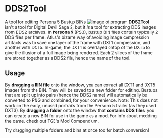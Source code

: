 # DDS2Tool
A tool for editing Persona 5 Bustup BINs
![Image of program](https://images-ext-1.discordapp.net/.eJwFwdENhCAMANBdGIAitFbchsBFzJ2FSI0fxt3vvcdc58-spqr2sQLkIrbsI7ezpN5tbgck1ZTr8REdMGGYMMbAHjksPGMEz-hcWIhm8kSeHcIlX2m32C6bef8ddx4O.djWCH9BrRq1BvaIhUFc-g2tQNyg)
**DDS2Tool** isn't a tool for Digital Devil Saga 2, but it _is_ a tool for extracting DDS images from DDS2 archives. In **Persona 5** (PS3), bustup BIN files contain typically 2 DDS files per frame.
Atlus's bizarre way of avoiding image compression artifacts was to save one layer of the frame with DXT1 compression, and another with DXT5. In-game, the DXT1 is overlayed ontop of the DXT5 to give the illusion of a full image being rendered. Each 2 slices of the frame are stored together as a DDS2 file, hence the name of the tool.
## Usage
By **dragging a BIN file** onto the window, you can extract all DXT1 and DXT5 images from the BIN. They will be saved to a new folder for editing.
Bustups that are split up into pairs (hence the DDS2 name) will automatically be converted to PNG and combined, for your convenience.
Note: This does not work on the early, unused portraits from the Persona 5 trailer (as they used DXT3).
By **dragging a folder** onto the window that **contains DDS files**, you can create a new BIN for use in the game as a mod.
For info about modding the game, check out TGE's [Mod Compendium](https://github.com/TGEnigma/Mod-Compendium).

Try dragging multiple folders and bins at once too for batch conversion!
